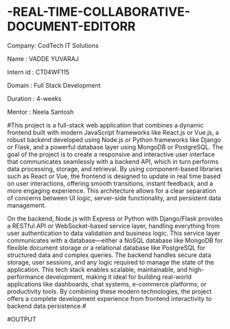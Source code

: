 # -REAL-TIME-COLLABORATIVE-DOCUMENT-EDITORR

Company: CodTech IT Solutions

Name : VADDE YUVARAJ

Intern id : CT04WF115

Domain : Full Stack Development

Duration : 4-weeks

Mentor : Neela Santosh

#This project is a full-stack web application that combines a dynamic frontend built with modern JavaScript frameworks like React.js or Vue.js, a robust backend developed using Node.js or Python frameworks like Django or Flask, and a powerful database layer using MongoDB or PostgreSQL. The goal of the project is to create a responsive and interactive user interface that communicates seamlessly with a backend API, which in turn performs data processing, storage, and retrieval. By using component-based libraries such as React or Vue, the frontend is designed to update in real time based on user interactions, offering smooth transitions, instant feedback, and a more engaging experience. This architecture allows for a clear separation of concerns between UI logic, server-side functionality, and persistent data management.

On the backend, Node.js with Express or Python with Django/Flask provides a RESTful API or WebSocket-based service layer, handling everything from user authentication to data validation and business logic. This service layer communicates with a database—either a NoSQL database like MongoDB for flexible document storage or a relational database like PostgreSQL for structured data and complex queries. The backend handles secure data storage, user sessions, and any logic required to manage the state of the application. This tech stack enables scalable, maintainable, and high-performance development, making it ideal for building real-world applications like dashboards, chat systems, e-commerce platforms, or productivity tools. By combining these modern technologies, the project offers a complete development experience from frontend interactivity to backend data persistence.#

#OUTPUT

